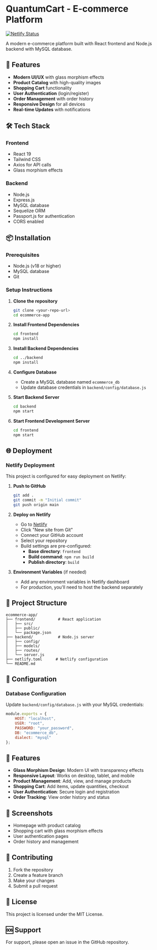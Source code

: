 # QuantumCart - E-commerce Platform

[![Netlify Status](https://api.netlify.com/api/v1/badges/b33424ed-1edc-419c-a57f-42bf66b5cb12/deploy-status)](https://app.netlify.com/projects/quantumcart/deploys)

A modern e-commerce platform built with React frontend and Node.js backend with MySQL database.

## 🚀 Features

- **Modern UI/UX** with glass morphism effects
- **Product Catalog** with high-quality images
- **Shopping Cart** functionality
- **User Authentication** (login/register)
- **Order Management** with order history
- **Responsive Design** for all devices
- **Real-time Updates** with notifications

## 🛠️ Tech Stack

### Frontend
- React 19
- Tailwind CSS
- Axios for API calls
- Glass morphism effects

### Backend
- Node.js
- Express.js
- MySQL database
- Sequelize ORM
- Passport.js for authentication
- CORS enabled

## 📦 Installation

### Prerequisites
- Node.js (v18 or higher)
- MySQL database
- Git

### Setup Instructions

1. **Clone the repository**
   ```bash
   git clone <your-repo-url>
   cd ecommerce-app
   ```

2. **Install Frontend Dependencies**
   ```bash
   cd frontend
   npm install
   ```

3. **Install Backend Dependencies**
   ```bash
   cd ../backend
   npm install
   ```

4. **Configure Database**
   - Create a MySQL database named `ecommerce_db`
   - Update database credentials in `backend/config/database.js`

5. **Start Backend Server**
   ```bash
   cd backend
   npm start
   ```

6. **Start Frontend Development Server**
   ```bash
   cd frontend
   npm start
   ```

## 🌐 Deployment

### Netlify Deployment

This project is configured for easy deployment on Netlify:

1. **Push to GitHub**
   ```bash
   git add .
   git commit -m "Initial commit"
   git push origin main
   ```

2. **Deploy on Netlify**
   - Go to [Netlify](https://netlify.com)
   - Click "New site from Git"
   - Connect your GitHub account
   - Select your repository
   - Build settings are pre-configured:
     - **Base directory**: `frontend`
     - **Build command**: `npm run build`
     - **Publish directory**: `build`

3. **Environment Variables** (if needed)
   - Add any environment variables in Netlify dashboard
   - For production, you'll need to host the backend separately

## 📁 Project Structure

```
ecommerce-app/
├── frontend/          # React application
│   ├── src/
│   ├── public/
│   └── package.json
├── backend/           # Node.js server
│   ├── config/
│   ├── models/
│   ├── routes/
│   └── server.js
├── netlify.toml      # Netlify configuration
└── README.md
```

## 🔧 Configuration

### Database Configuration
Update `backend/config/database.js` with your MySQL credentials:
```javascript
module.exports = {
    HOST: "localhost",
    USER: "root",
    PASSWORD: "your_password",
    DB: "ecommerce_db",
    dialect: "mysql"
};
```

## 🎨 Features

- **Glass Morphism Design**: Modern UI with transparency effects
- **Responsive Layout**: Works on desktop, tablet, and mobile
- **Product Management**: Add, view, and manage products
- **Shopping Cart**: Add items, update quantities, checkout
- **User Authentication**: Secure login and registration
- **Order Tracking**: View order history and status

## 📱 Screenshots

- Homepage with product catalog
- Shopping cart with glass morphism effects
- User authentication pages
- Order history and management

## 🤝 Contributing

1. Fork the repository
2. Create a feature branch
3. Make your changes
4. Submit a pull request

## 📄 License

This project is licensed under the MIT License.

## 🆘 Support

For support, please open an issue in the GitHub repository.